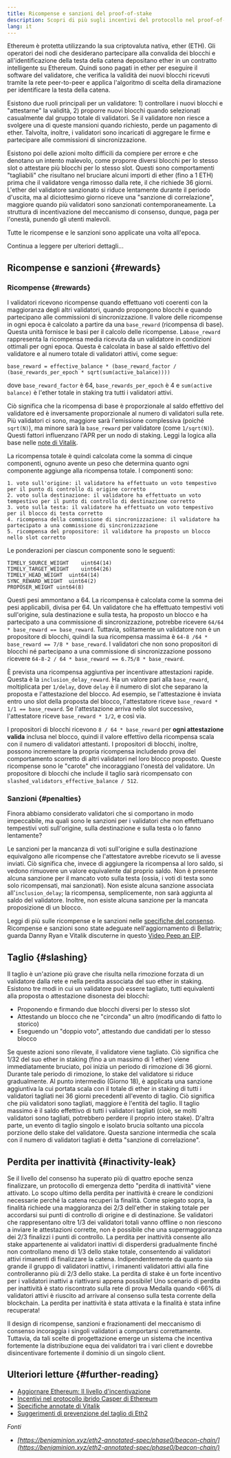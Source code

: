 ```yaml
---
title: Ricompense e sanzioni del proof-of-stake
description: Scopri di più sugli incentivi del protocollo nel proof-of-stake di Ethereum.
lang: it
---
```


Ethereum è protetta utilizzando la sua criptovaluta nativa, ether (ETH). Gli operatori dei nodi che desiderano partecipare alla convalida dei blocchi e all'identificazione della testa della catena depositano ether in un contratto intelligente su Ethereum. Quindi sono pagati in ether per eseguire il software del validatore, che verifica la validità dei nuovi blocchi ricevuti tramite la rete peer-to-peer e applica l'algoritmo di scelta della diramazione per identificare la testa della catena.

Esistono due ruoli principali per un validatore: 1) controllare i nuovi blocchi e "attestarne" la validità, 2) proporre nuovi blocchi quando selezionati casualmente dal gruppo totale di validatori. Se il validatore non riesce a svolgere una di queste mansioni quando richiesto, perde un pagamento di ether. Talvolta, inoltre, i validatori sono incaricati di aggregare le firme e partecipare alle commissioni di sincronizzazione.

Esistono poi delle azioni molto difficili da compiere per errore e che denotano un intento malevolo, come proporre diversi blocchi per lo stesso slot o attestare più blocchi per lo stesso slot. Questi sono comportamenti "tagliabili" che risultano nel bruciare alcuni importi di ether (fino a 1 ETH) prima che il validatore venga rimosso dalla rete, il che richiede 36 giorni. L'ether del validatore sanzionato si riduce lentamente durante il periodo d'uscita, ma al diciottesimo giorno riceve una "sanzione di correlazione", maggiore quando più validatori sono sanzionati contemporaneamente. La struttura di incentivazione del meccanismo di consenso, dunque, paga per l'onestà, punendo gli utenti malevoli.

Tutte le ricompense e le sanzioni sono applicate una volta all'epoca.

Continua a leggere per ulteriori dettagli...

## Ricompense e sanzioni {#rewards}

### Ricompense {#rewards}

I validatori ricevono ricompense quando effettuano voti coerenti con la maggioranza degli altri validatori, quando propongono blocchi e quando partecipano alle commissioni di sincronizzazione. Il valore delle ricompense in ogni epoca è calcolato a partire da una `base_reward` (ricompensa di base). Questa unità fornisce le basi per il calcolo delle ricompense. La`base_reward` rappresenta la ricompensa media ricevuta da un validatore in condizioni ottimali per ogni epoca. Questa è calcolata in base al saldo effettivo del validatore e al numero totale di validatori attivi, come segue:

```
base_reward = effective_balance * (base_reward_factor / (base_rewards_per_epoch * sqrt(sum(active_balance))))
```

dove `base_reward_factor` è 64, `base_rewards_per_epoch` è 4 e `sum(active balance)` è l'ether totale in staking tra tutti i validatori attivi.

Ciò significa che la ricompensa di base è proporzionale al saldo effettivo del validatore ed è inversamente proporzionale al numero di validatori sulla rete. Più validatori ci sono, maggiore sarà l'emissione complessiva (poiché `sqrt(N)`), ma minore sarà la `base_reward` per validatore (come `1/sqrt(N)`). Questi fattori influenzano l'APR per un nodo di staking. Leggi la logica alla base nelle [note di Vitalik](https://notes.ethereum.org/@vbuterin/rkhCgQteN?type=view#Base-rewards).

La ricompensa totale è quindi calcolata come la somma di cinque componenti, ognuno avente un peso che determina quanto ogni componente aggiunge alla ricompensa totale. I componenti sono:

```
1. voto sull'origine: il validatore ha effettuato un voto tempestivo per il punto di controllo di origine corretto
2. voto sulla destinazione: il validatore ha effettuato un voto tempestivo per il punto di controllo di destinazione corretto
3. voto sulla testa: il validatore ha effettuato un voto tempestivo per il blocco di testa corretto
4. ricompensa della commissione di sincronizzazione: il validatore ha partecipato a una commissione di sincronizzazione
5. ricompensa del propositore: il validatore ha proposto un blocco nello slot corretto
```

Le ponderazioni per ciascun componente sono le seguenti:

```
TIMELY_SOURCE_WEIGHT    uint64(14)
TIMELY_TARGET_WEIGHT    uint64(26)
TIMELY_HEAD_WEIGHT  uint64(14)
SYNC_REWARD_WEIGHT  uint64(2)
PROPOSER_WEIGHT uint64(8)
```

Questi pesi ammontano a 64. La ricompensa è calcolata come la somma dei pesi applicabili, divisa per 64. Un validatore che ha effettuato tempestivi voti sull'origine, sula destinazione e sulla testa, ha proposto un blocco e ha partecipato a una commissione di sincronizzazione, potrebbe ricevere `64/64 * base_reward == base_reward`. Tuttavia, solitamente un validatore non è un propositore di blocchi, quindi la sua ricompensa massima è `64-8 /64 * base_reward == 7/8 * base_reward`. I validatori che non sono propositori di blocchi né partecipano a una commissione di sincronizzazione possono ricevere `64-8-2 / 64 * base_reward == 6.75/8 * base_reward`.

È prevista una ricompensa aggiuntiva per incentivare attestazioni rapide. Questa è la `inclusion_delay_reward`. Ha un valore pari alla `base_reward`, moltiplicata per `1/delay`, dove `delay` è il numero di slot che separano la proposta e l'attestazione del blocco. Ad esempio, se l'attestazione è inviata entro uno slot della proposta del blocco, l'attestatore riceve `base_reward * 1/1 == base_reward`. Se l'attestazione arriva nello slot successivo, l'attestatore riceve `base_reward * 1/2`, e così via.

I propositori di blocchi ricevono `8 / 64 * base_reward` per **ogni attestazione valida** inclusa nel blocco, quindi il valore effettivo della ricompensa scala con il numero di validatori attestanti. I propositori di blocchi, inoltre, possono incrementare la propria ricompensa includendo prova del comportamento scorretto di altri validatori nel loro blocco proposto. Queste ricompense sono le "carote" che incoraggiano l'onestà del validatore. Un propositore di blocchi che include il taglio sarà ricompensato con `slashed_validators_effective_balance / 512`.

### Sanzioni {#penalties}

Finora abbiamo considerato validatori che si comportano in modo impeccabile, ma quali sono le sanzioni per i validatori che non effettuano tempestivi voti sull'origine, sulla destinazione e sulla testa o lo fanno lentamente?

Le sanzioni per la mancanza di voti sull'origine e sulla destinazione equivalgono alle ricompense che l'attestatore avrebbe ricevuto se li avesse inviati. Ciò significa che, invece di aggiungere la ricompensa al loro saldo, si vedono rimuovere un valore equivalente dal proprio saldo. Non è presente alcuna sanzione per il mancato voto sulla testa (ossia, i voti di testa sono solo ricompensati, mai sanzionati). Non esiste alcuna sanzione associata all'`inclusion_delay`; la ricompensa, semplicemente, non sarà aggiunta al saldo del validatore. Inoltre, non esiste alcuna sanzione per la mancata proposizione di un blocco.

Leggi di più sulle ricompense e le sanzioni nelle [specifiche del consenso](https://github.com/ethereum/consensus-specs/blob/dev/specs/altair/beacon-chain.md). Ricompense e sanzioni sono state adeguate nell'aggiornamento di Bellatrix; guarda Danny Ryan e Vitalik discuterne in questo [Video Peep an EIP](https://www.youtube.com/watch?v=iaAEGs1DMgQ).

## Taglio {#slashing}

Il taglio è un'azione più grave che risulta nella rimozione forzata di un validatore dalla rete e nella perdita associata del suo ether in staking. Esistono tre modi in cui un validatore può essere tagliato, tutti equivalenti alla proposta o attestazione disonesta dei blocchi:

- Proponendo e firmando due blocchi diversi per lo stesso slot
- Attestando un blocco che ne "circonda" un altro (modificando di fatto lo storico)
- Eseguendo un "doppio voto", attestando due candidati per lo stesso blocco

Se queste azioni sono rilevate, il validatore viene tagliato. Ciò significa che 1/32 del suo ether in staking (fino a un massimo di 1 ether) viene immediatamente bruciato, poi inizia un periodo di rimozione di 36 giorni. Durante tale periodo di rimozione, lo stake del validatore si riduce gradualmente. Al punto intermedio (Giorno 18), è applicata una sanzione aggiuntiva la cui portata scala con il totale di ether in staking di tutti i validatori tagliati nei 36 giorni precedenti all'evento di taglio. Ciò significa che più validatori sono tagliati, maggiore è l'entità del taglio. Il taglio massimo è il saldo effettivo di tutti i validatori tagliati (cioè, se molti validatori sono tagliati, potrebbero perdere il proprio intero stake). D'altra parte, un evento di taglio singolo e isolato brucia soltanto una piccola porzione dello stake del validatore. Questa sanzione intermedia che scala con il numero di validatori tagliati è detta "sanzione di correlazione".

## Perdita per inattività {#inactivity-leak}

Se il livello del consenso ha superato più di quattro epoche senza finalizzare, un protocollo di emergenza detto "perdita di inattività" viene attivato. Lo scopo ultimo della perdita per inattività è creare le condizioni necessarie perché la catena recuperi la finalità. Come spiegato sopra, la finalità richiede una maggioranza dei 2/3 dell'ether in staking totale per accordarsi sui punti di controllo di origine e di destinazione. Se validatori che rappresentano oltre 1/3 dei validatori totali vanno offline o non riescono a inviare le attestazioni corrette, non è possibile che una supermaggioranza dei 2/3 finalizzi i punti di controllo. La perdita per inattività consente allo stake appartenente ai validatori inattivi di disperdersi gradualmente finché non controllano meno di 1/3 dello stake totale, consentendo ai validatori attivi rimanenti di finalizzare la catena. Indipendentemente da quanto sia grande il gruppo di validatori inattivi, i rimanenti validatori attivi alla fine controlleranno più di 2/3 dello stake. La perdita di stake è un forte incentivo per i validatori inattivi a riattivarsi appena possibile! Uno scenario di perdita per inattività è stato riscontrato sulla rete di prova Medalla quando <66% di validatori attivi è riuscito ad arrivare al consenso sulla testa corrente della blockchain. La perdita per inattività è stata attivata e la finalità è stata infine recuperata!

Il design di ricompense, sanzioni e frazionamenti del meccanismo di consenso incoraggia i singoli validatori a comportarsi correttamente. Tuttavia, da tali scelte di progettazione emerge un sistema che incentiva fortemente la distribuzione equa dei validatori tra i vari client e dovrebbe disincentivare fortemente il dominio di un singolo client.

## Ulteriori letture {#further-reading}

- [Aggiornare Ethereum: Il livello d'incentivazione](https://eth2book.info/altair/part2/incentives)
- [Incentivi nel protocollo ibrido Casper di Ethereum](https://arxiv.org/pdf/1903.04205.pdf)
- [Specifiche annotate di Vitalik](https://github.com/ethereum/annotated-spec/blob/master/phase0/beacon-chain.md#rewards-and-penalties-1)
- [Suggerimenti di prevenzione del taglio di Eth2](https://medium.com/prysmatic-labs/eth2-slashing-prevention-tips-f6faa5025f50)

_Fonti_

- _[https://benjaminion.xyz/eth2-annotated-spec/phase0/beacon-chain/](https://benjaminion.xyz/eth2-annotated-spec/phase0/beacon-chain/)_
